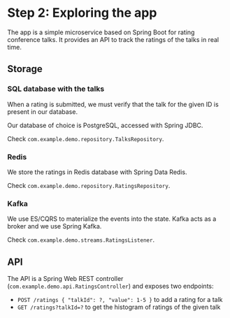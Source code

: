 # Step 2: Exploring the app

The app is a simple microservice based on Spring Boot for rating conference talks. It provides an API to track the ratings of the talks in real time.

## Storage

### SQL database with the talks

When a rating is submitted, we must verify that the talk for the given ID is present in our database.

Our database of choice is PostgreSQL, accessed with Spring JDBC.

Check `com.example.demo.repository.TalksRepository`.

### Redis

We store the ratings in Redis database with Spring Data Redis.

Check `com.example.demo.repository.RatingsRepository`.

### Kafka

We use ES/CQRS to materialize the events into the state. Kafka acts as a broker and we use Spring Kafka.

Check `com.example.demo.streams.RatingsListener`.

## API

The API is a Spring Web REST controller \(`com.example.demo.api.RatingsController`\) and exposes two endpoints:

* `POST /ratings { "talkId": ?, "value": 1-5 }` to add a rating for a talk
* `GET /ratings?talkId=?` to get the histogram of ratings of the given talk

